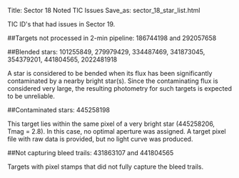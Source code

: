 Title: Sector 18 Noted TIC Issues
Save_as: sector_18_star_list.html


TIC ID's that had issues in Sector 19.

##Targets not processed in 2-min pipeline:
186744198 and 292057658

##Blended stars:
101255849, 279979429, 334487469, 341873045, 354379201, 441804565, 2022481918


A star is considered to be bended when its flux has been significantly contaminated by a nearby bright star(s). Since the contaminating flux is considered very large, the resulting photometry for such targets is expected to be unreliable.

##Contaminated stars:
445258198

This target lies within the same pixel of a very bright star (445258206, Tmag = 2.8). In this case, no optimal aperture was assigned. A target pixel file with raw data is provided, but no light curve was produced.

##Not capturing bleed trails:
431863107 and 441804565

Targets with pixel stamps that did not fully capture the bleed trails.